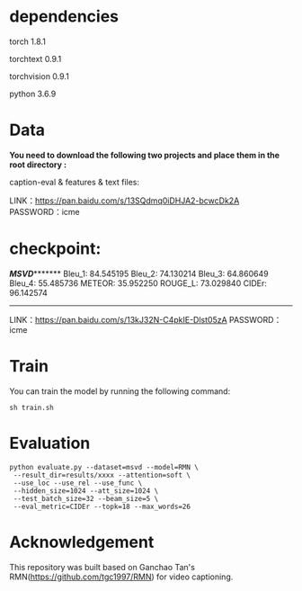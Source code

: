 
# dependencies

torch		    1.8.1

torchtext		0.9.1  

torchvision	0.9.1

python      3.6.9

# Data
**You need to download the following two projects and place them in the root directory  :**

caption-eval & features & text files:

LINK：https://pan.baidu.com/s/13SQdmq0iDHJA2-bcwcDk2A 
PASSWORD：icme

# checkpoint:
***************MSVD**********************
Bleu_1: 84.545195
Bleu_2: 74.130214
Bleu_3: 64.860649
Bleu_4: 55.485736
METEOR: 35.952250
ROUGE_L: 73.029840
CIDEr: 96.142574
*****************************************
LINK：https://pan.baidu.com/s/13kJ32N-C4pkIE-Dlst05zA 
PASSWORD：icme

# Train
You can train the model by running the following command:
```
sh train.sh
```
# Evaluation
```
python evaluate.py --dataset=msvd --model=RMN \
 --result_dir=results/xxxx --attention=soft \
 --use_loc --use_rel --use_func \
 --hidden_size=1024 --att_size=1024 \
 --test_batch_size=32 --beam_size=5 \
 --eval_metric=CIDEr --topk=18 --max_words=26
```
# Acknowledgement
This repository was built based on Ganchao Tan's RMN(https://github.com/tgc1997/RMN) for video captioning.
